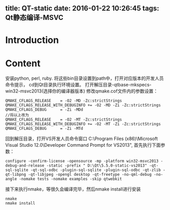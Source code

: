 title: QT-static
date: 2016-01-22 10:26:45
tags: Qt静态编译-MSVC
---
# Introduction

# Content
安装python, perl, ruby. 将这些bin目录设置到path中，打开对应版本的开发人员命令提示， cd到Qt目录执行环境设置。
打开解压目录-qtbase-mkspecs-win32-msvc2013(选择你的编译器版本)
修改qmake.cof文件内的参数设置：
```
QMAKE_CFLAGS_RELEASE    = -O2 -MD -Zc:strictStrings
QMAKE_CFLAGS_RELEASE_WITH_DEBUGINFO += -O2 -MD -Zi -Zc:strictStrings
QMAKE_CFLAGS_DEBUG      = -Zi -MDd
//将以上改为
QMAKE_CFLAGS_RELEASE    = -O2 -MT -Zc:strictStrings
QMAKE_CFLAGS_RELEASE_WITH_DEBUGINFO += -O2 -MT -Zi -Zc:strictStrings
QMAKE_CFLAGS_DEBUG      = -Zi -MTd
```
<!--more-->

回到解压目录，打开VS开发人员命令窗口 C:\Program Files (x86)\Microsoft Visual Studio 12.0\Developer Command Prompt for VS2013", 首先执行下面参数：

```
configure -confirm-license -opensource -mp -platform win32-msvc2013 -debug-and-release -static -prefix " D:\Qt\5.5.0-static-vs2013" -qt-sql-sqlite -qt-sql-odbc -plugin-sql-sqlite -plugin-sql-odbc -qt-zlib -qt-libpng -qt-libjpeg -opengl desktop -qt-freetype -no-qml-debug -no-angle -nomake tests -nomake examples -skip qtwebkit
```

接下来执行nmake，等很久会编译完毕，然后nmake install进行安装

```
nmake
nmake install
```
